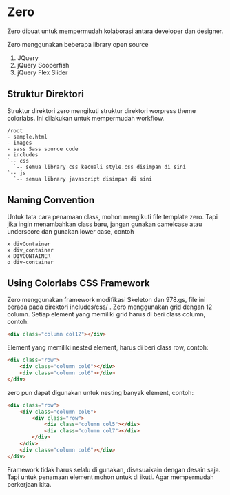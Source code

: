 Zero
====

Zero dibuat untuk mempermudah kolaborasi antara developer dan designer. 

Zero menggunakan beberapa library open source

1. JQuery
2. jQuery Sooperfish
3. jQuery Flex Slider


Struktur Direktori
------------------

Struktur direktori zero mengikuti struktur direktori worpress theme colorlabs.
Ini dilakukan untuk mempermudah workflow.

	/root
	- sample.html
	- images
	- sass Sass source code
	- includes
	`-- css
	  `-- semua library css kecuali style.css disimpan di sini 
	`-- js
	  `-- semua library javascript disimpan di sini

Naming Convention
-----------------

Untuk tata cara penamaan class, mohon mengikuti file template zero. Tapi jika 
ingin menambahkan class baru, jangan gunakan camelcase atau underscore dan 
gunakan lower case, contoh

	x divContainer
	x div_container
	x DIVCONTAINER
	o div-container

Using Colorlabs CSS Framework
-----------------------------

Zero menggunakan framework modifikasi Skeleton dan 978.gs, file ini berada 
pada direktori includes/css/ . Zero menggunakan grid dengan 12 column. 
Setiap element yang memiliki grid harus di beri class column, contoh:

```html	
<div class="column col12"></div>
```

Element yang memiliki nested element, harus di beri class row, contoh:

```html
<div class="row">
	<div class="column col6"></div>
	<div class="column col6"></div>
</div>
```

zero pun dapat digunakan untuk nesting banyak element, contoh:

```html
<div class="row">
	<div class="column col6">
		<div class="row">
			<div class="column col5"></div>
			<div class="column col7"></div>
		</div>
	</div>
	<div class="column col6"></div>
</div>
```

Framework tidak harus selalu di gunakan, disesuaikain dengan desain saja. Tapi 
untuk penamaan element mohon untuk di ikuti. Agar mempermudah perkerjaan kita.

